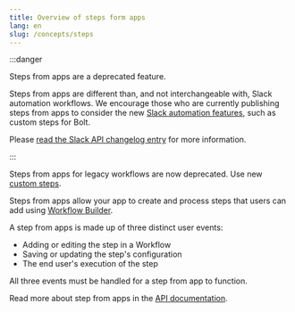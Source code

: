 ```yaml
---
title: Overview of steps form apps
lang: en
slug: /concepts/steps
---
```


:::danger

Steps from apps are a deprecated feature.

Steps from apps are different than, and not interchangeable with, Slack automation workflows. We encourage those who are currently publishing steps from apps to consider the new [Slack automation features](https://api.slack.com/automation), such as custom steps for Bolt.

Please [read the Slack API changelog entry](https://api.slack.com/changelog/2023-08-workflow-steps-from-apps-step-back) for more information.

:::

Steps from apps for legacy workflows are now deprecated. Use new [custom steps](https://api.slack.com/automation/functions/custom-bolt).

Steps from apps allow your app to create and process steps that users can add using [Workflow Builder](https://api.slack.com/workflows).

A step from apps is made up of three distinct user events:

- Adding or editing the step in a Workflow
- Saving or updating the step's configuration
- The end user's execution of the step

All three events must be handled for a step from app to function.

Read more about step from apps in the [API documentation](https://api.slack.com/workflows/steps).
